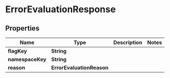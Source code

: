 

# ErrorEvaluationResponse


## Properties

| Name | Type | Description | Notes |
|------------ | ------------- | ------------- | -------------|
|**flagKey** | **String** |  |  |
|**namespaceKey** | **String** |  |  |
|**reason** | **ErrorEvaluationReason** |  |  |



